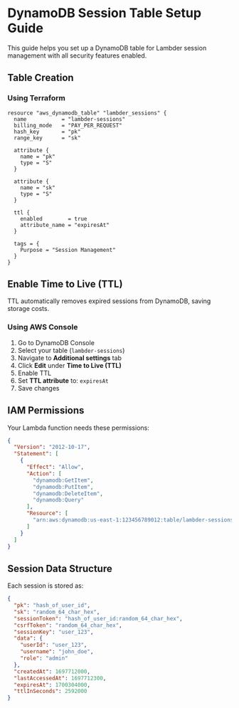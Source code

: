 # DynamoDB Session Table Setup Guide

This guide helps you set up a DynamoDB table for Lambder session management with all security features enabled.

## Table Creation

### Using Terraform

```hcl
resource "aws_dynamodb_table" "lambder_sessions" {
  name           = "lambder-sessions"
  billing_mode   = "PAY_PER_REQUEST"
  hash_key       = "pk"
  range_key      = "sk"

  attribute {
    name = "pk"
    type = "S"
  }

  attribute {
    name = "sk"
    type = "S"
  }

  ttl {
    enabled        = true
    attribute_name = "expiresAt"
  }

  tags = {
    Purpose = "Session Management"
  }
}
```

## Enable Time to Live (TTL)

TTL automatically removes expired sessions from DynamoDB, saving storage costs.

### Using AWS Console

1. Go to DynamoDB Console
2. Select your table (`lambder-sessions`)
3. Navigate to **Additional settings** tab
4. Click **Edit** under **Time to Live (TTL)**
5. Enable TTL
6. Set **TTL attribute** to: `expiresAt`
7. Save changes

## IAM Permissions

Your Lambda function needs these permissions:

```json
{
  "Version": "2012-10-17",
  "Statement": [
    {
      "Effect": "Allow",
      "Action": [
        "dynamodb:GetItem",
        "dynamodb:PutItem",
        "dynamodb:DeleteItem",
        "dynamodb:Query"
      ],
      "Resource": [
        "arn:aws:dynamodb:us-east-1:123456789012:table/lambder-sessions"
      ]
    }
  ]
}
```

## Session Data Structure

Each session is stored as:

```json
{
  "pk": "hash_of_user_id",
  "sk": "random_64_char_hex",
  "sessionToken": "hash_of_user_id:random_64_char_hex",
  "csrfToken": "random_64_char_hex",
  "sessionKey": "user_123",
  "data": {
    "userId": "user_123",
    "username": "john_doe",
    "role": "admin"
  },
  "createdAt": 1697712000,
  "lastAccessedAt": 1697712300,
  "expiresAt": 1700304000,
  "ttlInSeconds": 2592000
}
```